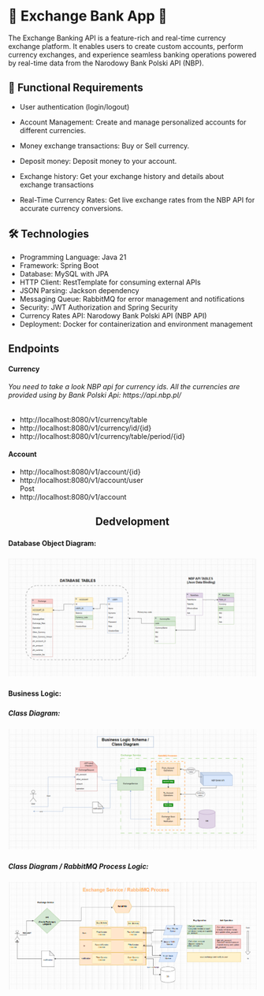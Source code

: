 ###


# 💸 Exchange Bank App 💸

The Exchange Banking API is a feature-rich and real-time currency exchange platform. It enables users to create custom accounts, perform currency exchanges, and experience seamless banking operations powered by real-time data from the Narodowy Bank Polski API (NBP).


## 🚀 Functional Requirements

- User authentication (login/logout)

- Account Management: Create and manage personalized accounts for different currencies.

- Money exchange transactions: Buy or Sell currency.

- Deposit money: Deposit money to your account.

- Exchange history: Get your exchange history and details about exchange transactions

- Real-Time Currency Rates: Get live exchange rates from the NBP API for accurate currency conversions.

## 🛠️ Technologies

- Programming Language: Java 21
- Framework: Spring Boot
- Database: MySQL with JPA
- HTTP Client: RestTemplate for consuming external APIs
- JSON Parsing: Jackson dependency
- Messaging Queue: RabbitMQ for error management and notifications
- Security: JWT Authorization and Spring Security
- Currency Rates API: Narodowy Bank Polski API (NBP API)
- Deployment: Docker for containerization and environment management

###

<h2>Endpoints</h2>
<h4>Currency</h4>
<h6>You need to take a look NBP api for currency ids. All the currencies are provided using by Bank Polski Api: https://api.nbp.pl/ </h6>
<ul>
  <li>http://localhost:8080/v1/currency/table</li>
   <li>http://localhost:8080/v1/currency/id/{id}</li>
   <li>http://localhost:8080/v1/currency/table/period/{id}</li>
</ul>  
<h4>Account</h4>
<ul>
  <li>http://localhost:8080/v1/account/{id}</li>
   <li>http://localhost:8080/v1/account/user</li>
   Post <li>http://localhost:8080/v1/account</li>
</ul>  



###

<h2 align="center"> Dedvelopment </h3>

###

<h4 align="left"> Database Object Diagram:</h4>

###

![Database Schema](https://raw.githubusercontent.com/CANWIA00/exchangeBankAPI/master/DB.png)

###

<h4 align="left">Business Logic: </h4>

###

<h5 align="left">Class Diagram: </h5>

###

![Exchange Operation Class Diagram](https://raw.githubusercontent.com/CANWIA00/exchangeBankAPI/master/class.png)

###

<h5 align="left"> Class Diagram / RabbitMQ Process Logic:</h5>

###


![RabbitMQ Queue Logic](https://raw.githubusercontent.com/CANWIA00/exchangeBankAPI/master/class2.png)


